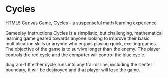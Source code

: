 # Cycles
HTML5 Canvas Game, Cycles - a suspenseful math learning experience

Gameplay Instructions
Cycles is a simplistic, but challenging, mathematical learning game geared towards anyone looking to improve their basic multiplication skills or anyone who enjoys playing quick, exciting games. The objective of the game is to survive longer than the enemy. The player controls the red cycle and the computer will control the blue cycle.

diagram-1
If either cycle runs into any trail or line, including the center boundary, it will be destroyed and that player will lose the game.
